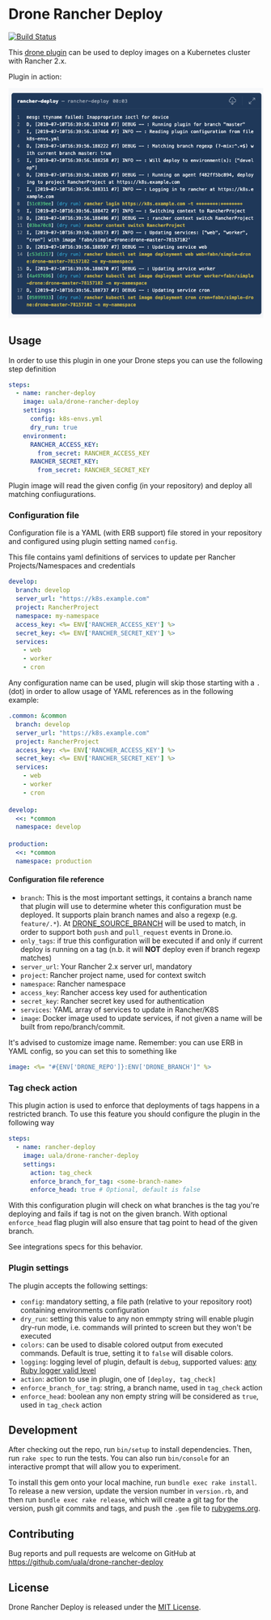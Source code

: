 # Drone Rancher Deploy

[![Build Status](https://drone.uala.dev/api/badges/uala/drone-rancher-deploy/status.svg)](https://drone.uala.dev/uala/drone-rancher-deploy)

This [drone plugin](https://drone.io/) can be used to deploy images on a Kubernetes cluster with Rancher 2.x.

Plugin in action:

![Execution](/example.png)

## Usage

In order to use this plugin in one your Drone steps you can use the following step definition

```yaml
steps:
  - name: rancher-deploy
    image: uala/drone-rancher-deploy
    settings:
      config: k8s-envs.yml
      dry_run: true
    environment:
      RANCHER_ACCESS_KEY:
        from_secret: RANCHER_ACCESS_KEY
      RANCHER_SECRET_KEY:
        from_secret: RANCHER_SECRET_KEY
``` 

Plugin image will read the given config (in your repository) and deploy all matching confiugurations.

### Configuration file

Configuration file is a YAML (with ERB support) file stored in your repository and configured using plugin setting named `config`.

This file contains yaml definitions of services to update per Rancher Projects/Namespaces and credentials

```yaml
develop:
  branch: develop
  server_url: "https://k8s.example.com"
  project: RancherProject
  namespace: my-namespace
  access_key: <%= ENV['RANCHER_ACCESS_KEY'] %>
  secret_key: <%= ENV['RANCHER_SECRET_KEY'] %>
  services:
    - web
    - worker
    - cron
```

Any configuration name can be used, plugin will skip those starting with a `.` (dot) in order to allow usage of YAML references 
as in the following example:

```yaml
.common: &common
  branch: develop
  server_url: "https://k8s.example.com"
  project: RancherProject
  access_key: <%= ENV['RANCHER_ACCESS_KEY'] %>
  secret_key: <%= ENV['RANCHER_SECRET_KEY'] %>
  services:
    - web
    - worker
    - cron

develop:
  <<: *common
  namespace: develop

production:
  <<: *common
  namespace: production
```

#### Configuration file reference

* `branch`: This is the most important settings, it contains a branch name that plugin will use to determine wheter this
configuration must be deployed. It supports plain branch names and also a regexp (e.g. `feature/.*`). At 
 [DRONE_SOURCE_BRANCH](https://docs.drone.io/reference/environ/drone-source-branch/) will be used to match, in order
 to support both `push` and `pull_request` events in Drone.io.
* `only_tags`: if true this configuration will be executed if and only if current deploy is running on a tag
(n.b. it will **NOT** deploy even if branch regexp matches)
* `server_url`: Your Rancher 2.x server url, mandatory
* `project`: Rancher project name, used for context switch
* `namespace`: Rancher namespace 
* `access_key`: Rancher access key used for authentication
* `secret_key`: Rancher secret key used for authentication
* `services`: YAML array of services to update in Rancher/K8S
* `image`: Docker image used to update services, if not given a name will be built from repo/branch/commit.
 
It's advised to customize image name. Remember: you can use ERB in YAML config, so you can set this to something like

```yaml
image: <%= "#{ENV['DRONE_REPO']}:ENV['DRONE_BRANCH']" %>
```

### Tag check action

This plugin action is used to enforce that deployments of tags happens in a restricted branch.
To use this feature you should configure the plugin in the following way
 
```yaml
steps:
  - name: rancher-deploy
    image: uala/drone-rancher-deploy
    settings:
      action: tag_check
      enforce_branch_for_tag: <some-branch-name>
      enforce_head: true # Optional, default is false            
``` 

With this configuration plugin will check on what branches is the tag you're deploying
and fails if tag is not on the given branch. With optional `enforce_head` flag plugin
will also ensure that tag point to head of the given branch.

See integrations specs for this behavior.  

### Plugin settings

The plugin accepts the following settings:

* `config`: mandatory setting, a file path (relative to your repository root) containing environments configuration
* `dry_run`: setting this value to any non emmpty string will enable plugin dry-run mode, i.e. commands will printed to screen but they won't be executed 
* `colors`: can be used to disable colored output from executed commands. Default is true, setting it to `false` will disable colors.
* `logging`: logging level of plugin, default is `debug`, supported values: [any Ruby logger valid level](https://ruby-doc.org/stdlib-2.4.0/libdoc/logger/rdoc/Logger.html#class-Logger-label-Description)
* `action`: action to use in plugin, one of `[deploy, tag_check]`
* `enforce_branch_for_tag`: string, a branch name, used in `tag_check` action
* `enforce_head`: boolean any non empty string will be considered as `true`, used in `tag_check` action 

## Development

After checking out the repo, run `bin/setup` to install dependencies. Then, run `rake spec` to run the tests. You can also run `bin/console` for an interactive prompt that will allow you to experiment.

To install this gem onto your local machine, run `bundle exec rake install`. To release a new version, update the version number in `version.rb`, and then run `bundle exec rake release`, which will create a git tag for the version, push git commits and tags, and push the `.gem` file to [rubygems.org](https://rubygems.org).

## Contributing

Bug reports and pull requests are welcome on GitHub at https://github.com/uala/drone-rancher-deploy

## License

Drone Rancher Deploy is released under the [MIT License](https://opensource.org/licenses/MIT).

